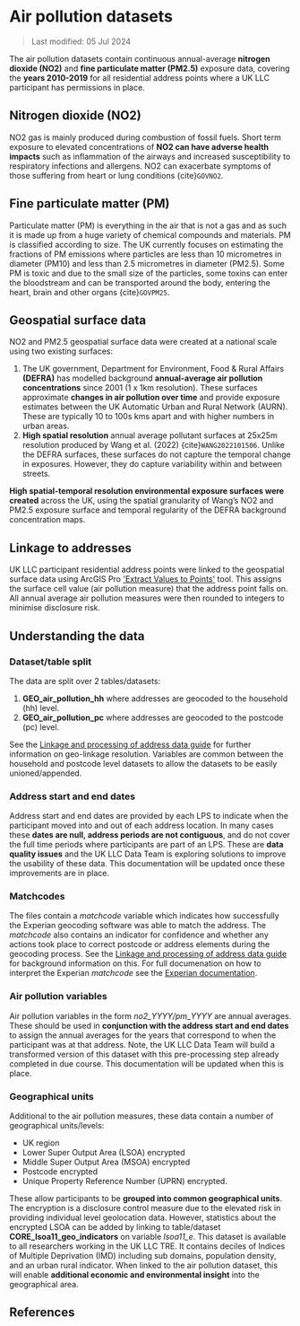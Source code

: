 # Air pollution datasets
>Last modified: 05 Jul 2024


The air pollution datasets contain continuous annual-average **nitrogen dioxide (NO2)** and **fine particulate matter (PM2.5)** exposure data, covering the **years 2010-2019** for all residential address points where a UK LLC participant has permissions in place.

## Nitrogen dioxide (NO2)
NO2 gas is mainly produced during combustion of fossil fuels. Short term exposure to elevated concentrations of **NO2 can have adverse health impacts** such as inflammation of the airways and increased susceptibility to respiratory infections and allergens. NO2 can exacerbate symptoms of those suffering from heart or lung conditions {cite}`GOVNO2`.

## Fine particulate matter (PM)
Particulate matter (PM) is everything in the air that is not a gas and as such it is made up from a huge variety of chemical compounds and materials. PM is classified according to size. The UK currently focuses on estimating the fractions of PM emissions where particles are less than 10 micrometres in diameter (PM10) and less than 2.5 micrometres in diameter (PM2.5). Some PM is toxic and due to the small size of the particles, some toxins can enter the bloodstream and can be transported around the body, entering the heart, brain and other organs {cite}`GOVPM25`.

## Geospatial surface data 
NO2 and PM2.5 geospatial surface data were created at a national scale using two existing surfaces:

1) The UK government, Department for Environment, Food & Rural Affairs **(DEFRA)** has modelled background **annual-average air pollution concentrations** since 2001 (1 x 1km resolution). These surfaces approximate **changes in air pollution over time** and provide exposure estimates between the UK Automatic Urban and Rural Network (AURN). These are typically 10 to 100s kms apart and with higher numbers in urban areas. 
2) **High spatial resolution** annual average pollutant surfaces at 25x25m resolution produced by Wang et al. (2022) {cite}`WANG2022101506`. Unlike the DEFRA surfaces, these surfaces do not capture the temporal change in exposures. However, they do capture variability within and between streets. 

**High spatial-temporal resolution environmental exposure surfaces were created** across the UK, using the spatial granularity of Wang’s NO2 and PM2.5 exposure surface and temporal regularity of the DEFRA background concentration maps. 

## Linkage to addresses
UK LLC participant residential address points were linked to the geospatial surface data using ArcGIS Pro ['Extract Values to Points'](https://pro.arcgis.com/en/pro-app/latest/tool-reference/spatial-analyst/extract-values-to-points.htm) tool. This assigns the surface cell value (air pollution measure) that the address point falls on. All annual average air pollution measures were then rounded to integers to minimise disclosure risk.

## Understanding the data
### Dataset/table split
The data are split over 2 tables/datasets:
1) **GEO_air_pollution_hh** where addresses are geocoded to the household (hh) level.
2) **GEO_air_pollution_pc** where addresses are geocoded to the postcode (pc) level.

See the [Linkage and processing of address data guide](../linkage_and_processing.md) for further information on geo-linkage resolution. Variables are common between the household and postcode level datasets to allow the datasets to be easily unioned/appended. 

### Address start and end dates
Address start and end dates are provided by each LPS to indicate when the participant moved into and out of each address location. In many cases these **dates are null, address periods are not contiguous**, and do not cover the full time periods where participants are part of an LPS. These are **data quality issues** and the UK LLC Data Team is exploring solutions to improve the usability of these data. This documentation will be updated once these improvements are in place.  

### Matchcodes
The files contain a *matchcode* variable which indicates how successfully the Experian geocoding software was able to match the address. The *matchcode* also contains an indicator for confidence and whether any actions took place to correct postcode or address elements during the geocoding process. See the [Linkage and processing of address data guide](../linkage_and_processing.md) for background information on this. For full documenation on how to interpret the Experian *matchcode* see the [Experian documentation](https://docs.experianaperture.io/address-validation/batch-api/api-process/address-match-codes/#k-s~match-success). 

### Air pollution variables
Air pollution variables in the form *no2_YYYY/pm_YYYY* are annual averages. These should be used in **conjunction with the address start and end dates** to assign the annual averages for the years that correspond to when the participant was at that address. Note, the UK LLC Data Team will build a transformed version of this dataset with this pre-processing step already completed in due course. This documentation will be updated when this is place.

### Geographical units
Additional to the air pollution measures, these data contain a number of geographical units/levels:
* UK region
* Lower Super Output Area (LSOA) encrypted
* Middle Super Output Area (MSOA) encrypted 
* Postcode encrypted
* Unique Property Reference Number (UPRN) encrypted.

These allow participants to be **grouped into common geographical units**. The encryption is a disclosure control measure due to the elevated risk in providing individual level geolocation data. However, statistics about the encrypted LSOA can be added by linking to table/dataset **CORE_lsoa11_geo_indicators** on variable *lsoa11_e*. This dataset is available to all researchers working in the UK LLC TRE. It contains deciles of Indices of Multiple Deprivation (IMD) including sub domains, population density, and an urban rural indicator. When linked to the air pollution dataset, this will enable **additional economic and environmental insight** into the geographical area.

## References
```{bibliography}
```










